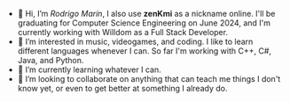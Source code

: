 - 👋 Hi, I’m _Rodrigo Marín_, I also use **zenKmi** as a nickname online. I'll be graduating for Computer Science Engineering on June 2024, and I'm currently working with Willdom as a Full Stack Developer.
- 👀 I’m interested in music, videogames, and coding. I like to learn different languages whenever I can. So far I'm working with C++, C#, Java, and Python.
- 🌱 I’m currently learning whatever I can.
- 💞️ I’m looking to collaborate on anything that can teach me things I don't know yet, or even to get better at something I already do.

<!---
2D4NT307/2D4NT307 is a ✨ special ✨ repository because its `README.md` (this file) appears on your GitHub profile.
You can click the Preview link to take a look at your changes.
--->
